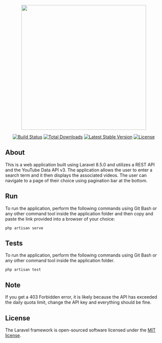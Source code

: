 <p align="center"><a href="https://laravel.com" target="_blank"><img src="https://raw.githubusercontent.com/laravel/art/master/logo-lockup/5%20SVG/2%20CMYK/1%20Full%20Color/laravel-logolockup-cmyk-red.svg" width="400"></a></p>

<p align="center">
<a href="https://travis-ci.org/laravel/framework"><img src="https://travis-ci.org/laravel/framework.svg" alt="Build Status"></a>
<a href="https://packagist.org/packages/laravel/framework"><img src="https://poser.pugx.org/laravel/framework/d/total.svg" alt="Total Downloads"></a>
<a href="https://packagist.org/packages/laravel/framework"><img src="https://poser.pugx.org/laravel/framework/v/stable.svg" alt="Latest Stable Version"></a>
<a href="https://packagist.org/packages/laravel/framework"><img src="https://poser.pugx.org/laravel/framework/license.svg" alt="License"></a>
</p>

## About

This is a web application built using Laravel 8.5.0 and utilizes a REST API and the YouTube Data API v3. The application allows the user to enter a search term and it then displays the associated videos. The user can navigate to a page of their choice using pagination bar at the bottom.

## Run

To run the application, perform the following commands using Git Bash or any other command tool inside the application folder and then copy and paste the link provided into a browser of your choice:
```
php artisan serve 
```

## Tests

To run the application, perform the following commands using Git Bash or any other command tool inside the application folder.
```
php artisan test
```

## Note

If you get a 403 Forbidden error, it is likely because the API has exceeded the daily quota limit, change the API key and everything should be fine.

## License

The Laravel framework is open-sourced software licensed under the [MIT license](https://opensource.org/licenses/MIT).
